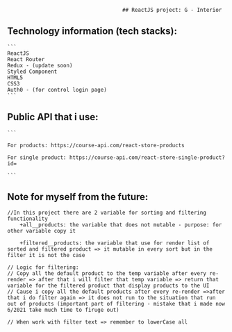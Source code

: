                                          ## ReactJS project: G - Interior

## Technology information (tech stacks):

    ```
    ReactJS
    React Router
    Redux - (update soon)
    Styled Component
    HTML5
    CSS3
    Auth0 - (for control login page)
    ```

## Public API that i use:

    ```

    For products: https://course-api.com/react-store-products

    For single product: https://course-api.com/react-store-single-product?id=

    ```

## Note for myself from the future:

    //In this project there are 2 variable for sorting and filtering functionality
        +all__products: the variable that does not mutable - purpose: for other variable copy it

        +filtered__products: the variable that use for render list of sorted and filtered product => it mutable in every sort but in the filter it is not the case

    // Logic for filtering:
    // Copy all the default product to the temp variable after every re-render => after that i will filter that temp variable => return that variable for the filtered product that display products to the UI
    // Cause i copy all the default products after every re-render =>after that i do filter again => it does not run to the situation that run out of products (important part of filtering - mistake that i made now 6/2021 take much time to firuge out)

    // When work with filter text => remember to lowerCase all
